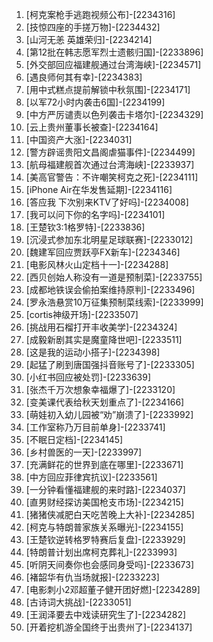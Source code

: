 
1. [柯克案枪手逃跑视频公布]-[2234316]
1. [技惊四座的手搓万物]-[2234432]
1. [山河无恙 英雄荣归]-[2234214]
1. [第12批在韩志愿军烈士遗骸归国]-[2233896]
1. [外交部回应福建舰通过台湾海峡]-[2234571]
1. [遇良师何其有幸]-[2234383]
1. [用中式糕点提前解锁中秋氛围]-[2234171]
1. [以军72小时内袭击6国]-[2234199]
1. [中方严厉谴责以色列袭击卡塔尔]-[2234329]
1. [云上贵州董事长被查]-[2234164]
1. [中国资产大涨]-[2234031]
1. [警方辟谣贵阳文昌阁虐猫事件]-[2234499]
1. [航母福建舰首次通过台湾海峡]-[2233937]
1. [美高官警告：不许嘲笑柯克之死]-[2234111]
1. [iPhone Air在华发售延期]-[2234116]
1. [答应我 下次别来KTV了好吗]-[2234008]
1. [我可以问下你的名字吗]-[2234101]
1. [王楚钦3:1格罗特]-[2233836]
1. [沉浸式参加东北明星足球联赛]-[2233012]
1. [魏建军回应贾跃亭FX新车]-[2234346]
1. [电影风林火山定档十一]-[2234288]
1. [西贝创始人称没有一道是预制菜]-[2233755]
1. [成都地铁误会偷拍案维持原判]-[2233496]
1. [罗永浩悬赏10万征集预制菜线索]-[2233999]
1. [cortis神级开场]-[2233507]
1. [挑战用石榴打开丰收美学]-[2234324]
1. [成毅新剧其实是魔童降世吧]-[2233511]
1. [这是我的运动小搭子]-[2234398]
1. [起猛了刷到唐国强抖音账号了]-[2233305]
1. [小红书回应被处罚]-[2233639]
1. [张杰千万次想象幸福爆了]-[2233120]
1. [变美课代表给秋天划重点了]-[2234166]
1. [萌娃初入幼儿园被“劝”崩溃了]-[2233992]
1. [工作室称乃万目前单身]-[2233741]
1. [不眠日定档]-[2234145]
1. [乡村兽医的一天]-[2233997]
1. [充满鲜花的世界到底在哪里]-[2233671]
1. [中方回应菲律宾抗议]-[2233561]
1. [一分钟看懂福建舰的来时路]-[2234037]
1. [直男财经探访美国枪支市场]-[2234215]
1. [猪猪侠减肥白天吃苦晚上大补]-[2234285]
1. [柯克与特朗普家族关系曝光]-[2234155]
1. [王楚钦逆转格罗特赛后复盘]-[2233929]
1. [特朗普计划出席柯克葬礼]-[2233993]
1. [听阴天间奏你也会感同身受吗]-[2233673]
1. [褚韶华有仇当场就报]-[2233223]
1. [电影刺小2邓超董子健开团好燃]-[2234289]
1. [古诗词大挑战]-[2233051]
1. [王润泽要去中戏读研究生了]-[2234282]
1. [开着挖机游全国终于出贵州了]-[2234137]